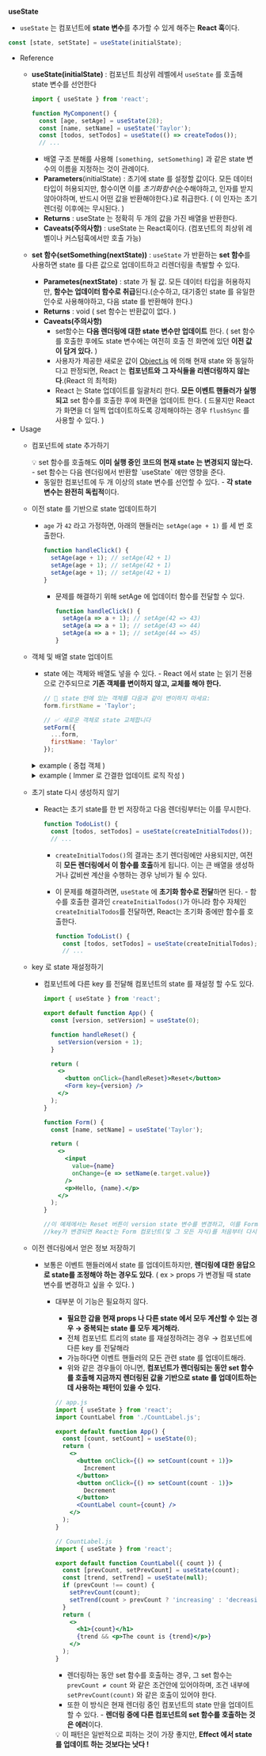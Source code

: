****useState****
  - `useState` 는 컴포넌트에 **state 변수**를 추가할 수 있게 해주는 **React 훅**이다.
  
  ```jsx
  const [state, setState] = useState(initialState);
  ```
  
  - Reference
      - **useState(initialState)** : 컴포넌트 최상위 레벨에서 `useState` 를 호출해 state 변수를 선언한다
          
          ```jsx
          import { useState } from 'react';
          
          function MyComponent() {
            const [age, setAge] = useState(28);
            const [name, setName] = useState('Taylor');
            const [todos, setTodos] = useState(() => createTodos());
            // ...
          ```
          
          - 배열 구조 분해를 사용해 `[something, setSomething]` 과 같은 state 변수의 이름을 지정하는 것이 관례이다.
          - **Parameters**(initialState) : 초기에 state 를 설정할 값이다. 모든 데이터 타입이 허용되지만, 함수이면 이를 *초기화함수*(순수해야하고, 인자를 받지 않아야하며, 반드시 어떤 값을 반환해야한다.)로 취급한다. ( 이 인자는 초기 렌더링 이후에는 무시된다. )
          - **Returns** : useState 는 정확히 두 개의 값을 가진 배열을 반환한다.
          - **Caveats(주의사항)** : useState 는 React훅이다. (컴포넌트의 최상위 레벨이나 커스텀훅에서만 호출 가능)
      - **set 함수(setSomething(nextState))** : `useState` 가 반환하는 **set 함수**를 사용하면 state 를 다른 값으로 업데이트하고 리렌더링을 촉발할 수 있다.
          - **Parametes(nextState)** : state 가 될 값. 모든 데이터 타입을 허용하지만, **함수는 업데이터 함수로 취급**된다.(순수하고, 대기중인 state 를 유일한 인수로 사용해야하고, 다음 state 를 반환해야 한다.)
          - **Returns** : void ( set 함수는 반환값이 없다. )
          - **Caveats(주의사항)**
              - set함수는 **다음 렌더링에 대한 state 변수만 업데이트** 한다. ( set 함수를 호출한 후에도 state 변수에는 여전히 호출 전 화면에 있던 **이전 값이 담겨 있다.** )
              - 사용자가 제공한 새로운 값이 [Object.is](http://Object.is) 에 의해 현재 state 와 동일하다고 판정되면, React 는 **컴포넌트와 그 자식들을 리렌더링하지 않는다**.(React 의 최적화)
              - React 는 State 업데이트를 일괄처리 한다. **모든 이벤트 핸들러가 실행되고** set 함수를 호출한 후에 화면을 업데이트 한다. ( 드물지만 React가 화면을 더 일찍 업데이트하도록 강제해야하는 경우 `flushSync` 를 사용할 수 있다. )
  - Usage
      - 컴포넌트에 state 추가하기
          
          <aside>
          💡 set 함수를 호출해도 <strong>이미 실행 중인 코드의 현재 state 는 변경되지 않는다.</strong> - set 함수는 다음 렌더링에서 반환할 `useState` 에만 영향을 준다.
          
          </aside>
          
          - 동일한 컴포넌트에 두 개 이상의 state 변수를 선언할 수 있다. - **각 state 변수는 완전히 독립적**이다.
      - 이전 state 를 기반으로 state 업데이트하기
          - `age` 가 `42` 라고 가정하면, 아래의 핸들러는 `setAge(age + 1)` 를 세 번 호출한다.
              
              ```jsx
              function handleClick() {
                setAge(age + 1); // setAge(42 + 1)
                setAge(age + 1); // setAge(42 + 1)
                setAge(age + 1); // setAge(42 + 1)
              }
              ```
              
              - 문제를 해결하기 위해 setAge 에 업데이터 함수를 전달할 수 있다.
                  
                  ```jsx
                  function handleClick() {
                    setAge(a => a + 1); // setAge(42 => 43)
                    setAge(a => a + 1); // setAge(43 => 44)
                    setAge(a => a + 1); // setAge(44 => 45)
                  }
                  ```
                  
      - 객체 및 배열 state 업데이트
          - state 에는 객체와 배열도 넣을 수 있다. - React 에서 state 는 읽기 전용으로 간주되므로 **기존 객체를 변이하지 않고, 교체를 해야 한다.**
              
              ```jsx
              // 🚩 state 안에 있는 객체를 다음과 같이 변이하지 마세요: 
              form.firstName = 'Taylor';
              
              // ✅ 새로운 객체로 state 교체합니다
              setForm({
                ...form,
                firstName: 'Taylor'
              });
              ```
          <details>
            <summary>
            example ( 중첩 객체 )
            </summary>
              

          ```jsx
          // 중첩객체
          import { useState } from 'react';
          
          export default function Form() {
            const [person, setPerson] = useState({
              name: 'Niki de Saint Phalle',
              artwork: {
                title: 'Blue Nana',
                city: 'Hamburg',
                image: 'https://i.imgur.com/Sd1AgUOm.jpg',
              }
            });
          
            function handleNameChange(e) {
              setPerson({
                ...person,
                name: e.target.value
              });
            }
          
            function handleTitleChange(e) {
              setPerson({
                ...person,
                artwork: {
                  ...person.artwork,
                  title: e.target.value
                }
              });
            }
          
            function handleCityChange(e) {
              setPerson({
                ...person,
                artwork: {
                  ...person.artwork,
                  city: e.target.value
                }
              });
            }
          
            function handleImageChange(e) {
              setPerson({
                ...person,
                artwork: {
                  ...person.artwork,
                  image: e.target.value
                }
              });
            }
          
            return (
              <>
                <label>
                  Name:
                  <input
                    value={person.name}
                    onChange={handleNameChange}
                  />
                </label>
                <label>
                  Title:
                  <input
                    value={person.artwork.title}
                    onChange={handleTitleChange}
                  />
                </label>
                <label>
                  City:
                  <input
                    value={person.artwork.city}
                    onChange={handleCityChange}
                  />
                </label>
                <label>
                  Image:
                  <input
                    value={person.artwork.image}
                    onChange={handleImageChange}
                  />
                </label>
                <p>
                  <i>{person.artwork.title}</i>
                  {' by '}
                  {person.name}
                  <br />
                  (located in {person.artwork.city})
                </p>
                <img 
                  src={person.artwork.image} 
                  alt={person.artwork.title}
                />
              </>
            );
          }
          ```
                        
          </details>
   
          <details>
            <summary>
            example ( Immer 로 간결한 업데이트 로직 작성 )
            </summary>
            
              
          ```jsx
          // Immer 라이브러리 사용
          import { useState } from 'react';
          import { useImmer } from 'use-immer';
          
          let nextId = 3;
          const initialList = [
            { id: 0, title: 'Big Bellies', seen: false },
            { id: 1, title: 'Lunar Landscape', seen: false },
            { id: 2, title: 'Terracotta Army', seen: true },
          ];
          
          export default function BucketList() {
            const [list, updateList] = useImmer(initialList);
          
            function handleToggle(artworkId, nextSeen) {
              updateList(draft => {
                const artwork = draft.find(a =>
                  a.id === artworkId
                );
                artwork.seen = nextSeen;
              });
            }
          
            return (
              <>
                <h1>Art Bucket List</h1>
                <h2>My list of art to see:</h2>
                <ItemList
                  artworks={list}
                  onToggle={handleToggle} />
              </>
            );
          }
          
          function ItemList({ artworks, onToggle }) {
            return (
              <ul>
                {artworks.map(artwork => (
                  <li key={artwork.id}>
                    <label>
                      <input
                        type="checkbox"
                        checked={artwork.seen}
                        onChange={e => {
                          onToggle(
                            artwork.id,
                            e.target.checked
                          );
                        }}
                      />
                      {artwork.title}
                    </label>
                  </li>
                ))}
              </ul>
            );
          }
          ```
          </details>
      - 초기 state 다시 생성하지 않기
          - React는 초기 state를 한 번 저장하고 다음 렌더링부터는 이를 무시한다.
              
              ```jsx
              function TodoList() {
                const [todos, setTodos] = useState(createInitialTodos());
                // ...
              ```
              
              - `createInitialTodos()`의 결과는 초기 렌더링에만 사용되지만, 여전히 **모든 렌더링에서 이 함수를 호출**하게 됩니다. 이는 큰 배열을 생성하거나 값비싼 계산을 수행하는 경우 낭비가 될 수 있다.
              - 이 문제를 해결하려면, `useState` 에 **초기화 함수로 전달**하면 된다. - 함수를 호출한 결과인 `createInitialTodos()`가 아니라 함수 자체인`createInitialTodos`를 전달하면, React는 초기화 중에만 함수를 호출한다.
                  
                  ```jsx
                  function TodoList() {
                    const [todos, setTodos] = useState(createInitialTodos);
                    // ...
                  ```
                  
      - key 로 state 재설정하기
          - 컴포넌트에 다른 key 를 전달해 컴포넌트의 state 를 재설정 할 수도 있다.
              
              ```jsx
              import { useState } from 'react';
              
              export default function App() {
                const [version, setVersion] = useState(0);
              
                function handleReset() {
                  setVersion(version + 1);
                }
              
                return (
                  <>
                    <button onClick={handleReset}>Reset</button>
                    <Form key={version} />
                  </>
                );
              }
              
              function Form() {
                const [name, setName] = useState('Taylor');
              
                return (
                  <>
                    <input
                      value={name}
                      onChange={e => setName(e.target.value)}
                    />
                    <p>Hello, {name}.</p>
                  </>
                );
              }
              
              //이 예제에서는 Reset 버튼이 version state 변수를 변경하고, 이를 Form에 key로 전달한다.
              //key가 변경되면 React는 Form 컴포넌트(및 그 모든 자식)를 처음부터 다시 생성하므로 state가 초기화된다.
              ```
              
      - 이전 렌더링에서 얻은 정보 저장하기
          - 보통은 이벤트 핸들러에서 state 를 업데이트하지만, **렌더링에 대한 응답으로 state를 조정해야 하는 경우도 있다**. ( ex > props 가 변경될 때 state 변수를 변경하고 싶을 수 있다. )
              - 대부분 이 기능은 필요하지 않다.
                  - **필요한 갑을 현재 props 나 다른 state 에서 모두 계산할 수 있는 경우 → 중복되는 state 를 모두 제거해라.**
                  - 전체 컴포넌트 트리의 state 를 재설정하려는 경우 → 컴포넌트에 다른 key 를 전달해라
                  - 가능하다면 이벤트 핸들러의 모든 관련 state 를 업데이트해라.
                  - 위와 같은 경우들이 아니면, **컴포넌트가 렌더링되는 동안 set 함수를 호출해 지금까지 렌더링된 값을 기반으로 state 를 업데이트하는 데 사용하는 패턴이 있을 수 있다.**
                  
                  ```jsx
                  // app.js
                  import { useState } from 'react';
                  import CountLabel from './CountLabel.js';
                  
                  export default function App() {
                    const [count, setCount] = useState(0);
                    return (
                      <>
                        <button onClick={() => setCount(count + 1)}>
                          Increment
                        </button>
                        <button onClick={() => setCount(count - 1)}>
                          Decrement
                        </button>
                        <CountLabel count={count} />
                      </>
                    );
                  }
                  
                  // CountLabel.js
                  import { useState } from 'react';
                  
                  export default function CountLabel({ count }) {
                    const [prevCount, setPrevCount] = useState(count);
                    const [trend, setTrend] = useState(null);
                    if (prevCount !== count) {
                      setPrevCount(count);
                      setTrend(count > prevCount ? 'increasing' : 'decreasing');
                    }
                    return (
                      <>
                        <h1>{count}</h1>
                        {trend && <p>The count is {trend}</p>}
                      </>
                    );
                  }
                  ```
                  
                  - 렌더링하는 동안 set 함수를 호출하는 경우, 그 set 함수는 `prevCount ≠ count` 와 같은 조건안에 있어야하며, 조건 내부에 `setPrevCount(count)` 와 같은 호출이 있어야 한다.
                  - 또한 이 방식은 현재 렌더링 중인 컴포넌트의 state 만을 업데이트 할 수 있다. - **렌더링 중에 다른 컴포넌트의 set 함수를 호출하는 것은 에러**이다.
                  
                  <aside>
                  💡 이 패턴은 일반적으로 피하는 것이 가장 좋지만, <strong>Effect 에서 state 를 업데이트 하는 것보다는 낫다 !</strong>
                  </aside>
